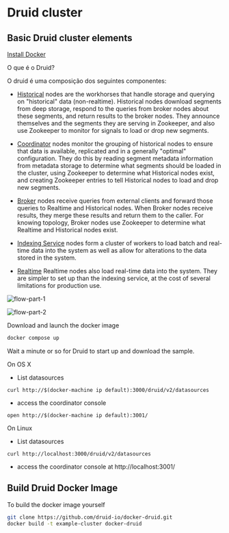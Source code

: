 # Druid cluster

## Basic Druid cluster elements

[Install Docker](docker-install.md)


O que é o Druid?

O druid é uma composição dos seguintes componentes:

- [Historical](http://druid.io/docs/latest/design/historical.html) nodes are the workhorses that handle storage and querying on "historical" data (non-realtime). Historical nodes download segments from deep storage, respond to the queries from broker nodes about these segments, and return results to the broker nodes. They announce themselves and the segments they are serving in Zookeeper, and also use Zookeeper to monitor for signals to load or drop new segments.

- [Coordinator](http://druid.io/docs/latest/design/coordinator.html) nodes monitor the grouping of historical nodes to ensure that data is available, replicated and in a generally "optimal" configuration. They do this by reading segment metadata information from metadata storage to determine what segments should be loaded in the cluster, using Zookeeper to determine what Historical nodes exist, and creating Zookeeper entries to tell Historical nodes to load and drop new segments.
- [Broker](http://druid.io/docs/latest/design/broker.html) nodes receive queries from external clients and forward those queries to Realtime and Historical nodes. When Broker nodes receive results, they merge these results and return them to the caller. For knowing topology, Broker nodes use Zookeeper to determine what Realtime and Historical nodes exist.
- [Indexing Service](http://druid.io/docs/latest/design/indexing-service.html) nodes form a cluster of workers to load batch and real-time data into the system as well as allow for alterations to the data stored in the system.
- [Realtime](http://druid.io/docs/latest/design/realtime.html) Realtime nodes also load real-time data into the system. They are simpler to set up than the indexing service, at the cost of several limitations for production use.



![flow-part-1](http://druid.io/docs/img/druid-dataflow-3.png)

![flow-part-2](http://druid.io/docs/img/druid-manage-1.png)



Download and launch the docker image

```sh
docker compose up
```

Wait a minute or so for Druid to start up and download the sample.

On OS X

- List datasources

```
curl http://$(docker-machine ip default):3000/druid/v2/datasources
```

- access the coordinator console

```
open http://$(docker-machine ip default):3001/
```

On Linux

- List datasources

```
curl http://localhost:3000/druid/v2/datasources
```

- access the coordinator console at http://localhost:3001/

## Build Druid Docker Image

To build the docker image yourself

```sh
git clone https://github.com/druid-io/docker-druid.git
docker build -t example-cluster docker-druid
```
